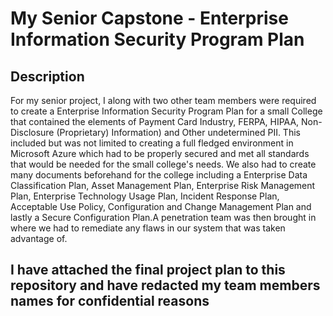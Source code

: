 <h1>My Senior Capstone - Enterprise Information Security Program Plan</h1>


<h2>Description</h2>
For my senior project, I along with two other team members were required to create a Enterprise Information Security Program Plan for a small College that contained the elements of Payment Card Industry, FERPA, HIPAA, Non-Disclosure (Proprietary) Information) and Other undetermined PII. This included but was not limited to creating a full fledged environment in Microsoft Azure which had to be properly secured and met all standards that would be needed for the small college's needs. We also had to create many documents beforehand for the college including a Enterprise Data Classification Plan, Asset Management Plan, Enterprise Risk Management Plan, Enterprise Technology Usage Plan, Incident Response Plan, Acceptable Use Policy, Configuration and Change Management Plan and lastly a Secure Configuration Plan.A penetration team was then brought in where we had to remediate any flaws in our system that was taken advantage of. 
<br />

<h2>I have attached the final project plan to this repository and have redacted my team members names for confidential reasons</h2>
